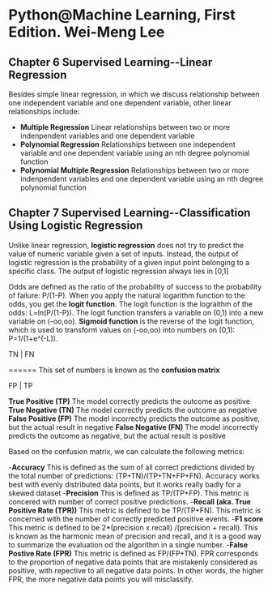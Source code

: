 # Python@Machine Learning, First Edition. Wei-Meng Lee

## Chapter 6 Supervised Learning--Linear Regression

Besides simple linear regression, in which we discuss relationship between one independent variable and one dependent variable, other linear relationships include:
- **Multiple Regression** Linear relationships between two or more indenpendent variables and one dependent variable
- **Polynomial Regression** Relationships between one independent variable and one dependent variable using an nth degree polynomial function
- **Polynomial Multiple Regression** Relationships between two or more indenpendent variables and one dependent variable using an nth degree polynomial function

## Chapter 7 Supervised Learning--Classification Using Logistic Regression

Unlike linear regression, **logistic regression** does not try to predict the value of numeric variable given a set of inputs. Instead, the output of logistic regression is the probability of a given input point belonging to a specific class. The output of logistic regression always lies in [0,1]

Odds are defined as the ratio of the probability of success to the probability of failure: P/(1-P). When you apply the natural logarithm function to the odds, you get the **logit function**. The logit function is the lograithm of the odds: L=ln(P/(1-P)). The logit function transfers a variable on (0,1) into a new variable on (-oo,oo). **Sigmoid function** is the reverse of the logit function, which is used to transform values on (-oo,oo) into numbers on (0,1): P=1/(1+e^(-L)).

        
        
  TN    |   FN
  
======    This set of numbers is known as the **confusion matrix**   

FP    |   TP
      
       
  **True Positive (TP)** The model correctly predicts the outcome as positive
  **True Negative (TN)** The model correctly predicts the outcome as negative
  **False Positive (FP)** The model incorrectly predicts the outcome as positive, but the actual result in negative
  **False Negative (FN)** The model incorrectly predicts the outcome as negative, but the actual result is positive
  
  Based on the confusion matrix, we can calculate the following metrics:
  
  -**Accuracy** This is defined as the sum of all correct predictions divided by the total number of predictions: (TP+TN)/(TP+TN+FP+FN). Accuracy works best with evenly distributed data points, but it works really badly for a skewed dataset
 -**Precision** This is defined as TP/(TP+FP). This metric is concered with number of correct positive predictions.
 -**Recall (aka. True Positive Rate (TPR))** This metric is defined to be TP/(TP+FN). This metric is concerned with the number of correctly predicted positive events. 
  -**F1 score** This metric is defined to be 2*(precision x recall) /(precision + recall). This is known as the harmonic mean of precision and recall, and it is a good way to summarize the evaluation od the algorithm in a single number.
  -**False Postive Rate (FPR)** This metric is defined as FP/(FP+TN). FPR corresponds to the proportion of negative data points that are mistakenly considered as positive, with repective to all negative data points. In other words, the higher FPR, the more negative data points you will misclassify.
